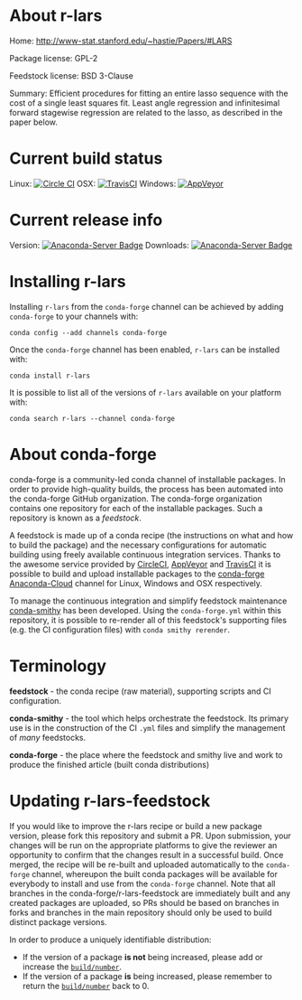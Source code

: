 About r-lars
============

Home: http://www-stat.stanford.edu/~hastie/Papers/#LARS

Package license: GPL-2

Feedstock license: BSD 3-Clause

Summary: Efficient procedures for fitting an entire lasso sequence with the cost of a single least squares fit. Least angle regression and infinitesimal forward stagewise regression are related to the lasso, as described in the paper below.



Current build status
====================

Linux: [![Circle CI](https://circleci.com/gh/conda-forge/r-lars-feedstock.svg?style=shield)](https://circleci.com/gh/conda-forge/r-lars-feedstock)
OSX: [![TravisCI](https://travis-ci.org/conda-forge/r-lars-feedstock.svg?branch=master)](https://travis-ci.org/conda-forge/r-lars-feedstock)
Windows: [![AppVeyor](https://ci.appveyor.com/api/projects/status/github/conda-forge/r-lars-feedstock?svg=True)](https://ci.appveyor.com/project/conda-forge/r-lars-feedstock/branch/master)

Current release info
====================
Version: [![Anaconda-Server Badge](https://anaconda.org/conda-forge/r-lars/badges/version.svg)](https://anaconda.org/conda-forge/r-lars)
Downloads: [![Anaconda-Server Badge](https://anaconda.org/conda-forge/r-lars/badges/downloads.svg)](https://anaconda.org/conda-forge/r-lars)

Installing r-lars
=================

Installing `r-lars` from the `conda-forge` channel can be achieved by adding `conda-forge` to your channels with:

```
conda config --add channels conda-forge
```

Once the `conda-forge` channel has been enabled, `r-lars` can be installed with:

```
conda install r-lars
```

It is possible to list all of the versions of `r-lars` available on your platform with:

```
conda search r-lars --channel conda-forge
```


About conda-forge
=================

conda-forge is a community-led conda channel of installable packages.
In order to provide high-quality builds, the process has been automated into the
conda-forge GitHub organization. The conda-forge organization contains one repository
for each of the installable packages. Such a repository is known as a *feedstock*.

A feedstock is made up of a conda recipe (the instructions on what and how to build
the package) and the necessary configurations for automatic building using freely
available continuous integration services. Thanks to the awesome service provided by
[CircleCI](https://circleci.com/), [AppVeyor](http://www.appveyor.com/)
and [TravisCI](https://travis-ci.org/) it is possible to build and upload installable
packages to the [conda-forge](https://anaconda.org/conda-forge)
[Anaconda-Cloud](http://docs.anaconda.org/) channel for Linux, Windows and OSX respectively.

To manage the continuous integration and simplify feedstock maintenance
[conda-smithy](http://github.com/conda-forge/conda-smithy) has been developed.
Using the ``conda-forge.yml`` within this repository, it is possible to re-render all of
this feedstock's supporting files (e.g. the CI configuration files) with ``conda smithy rerender``.


Terminology
===========

**feedstock** - the conda recipe (raw material), supporting scripts and CI configuration.

**conda-smithy** - the tool which helps orchestrate the feedstock.
                   Its primary use is in the construction of the CI ``.yml`` files
                   and simplify the management of *many* feedstocks.

**conda-forge** - the place where the feedstock and smithy live and work to
                  produce the finished article (built conda distributions)


Updating r-lars-feedstock
=========================

If you would like to improve the r-lars recipe or build a new
package version, please fork this repository and submit a PR. Upon submission,
your changes will be run on the appropriate platforms to give the reviewer an
opportunity to confirm that the changes result in a successful build. Once
merged, the recipe will be re-built and uploaded automatically to the
`conda-forge` channel, whereupon the built conda packages will be available for
everybody to install and use from the `conda-forge` channel.
Note that all branches in the conda-forge/r-lars-feedstock are
immediately built and any created packages are uploaded, so PRs should be based
on branches in forks and branches in the main repository should only be used to
build distinct package versions.

In order to produce a uniquely identifiable distribution:
 * If the version of a package **is not** being increased, please add or increase
   the [``build/number``](http://conda.pydata.org/docs/building/meta-yaml.html#build-number-and-string).
 * If the version of a package **is** being increased, please remember to return
   the [``build/number``](http://conda.pydata.org/docs/building/meta-yaml.html#build-number-and-string)
   back to 0.
